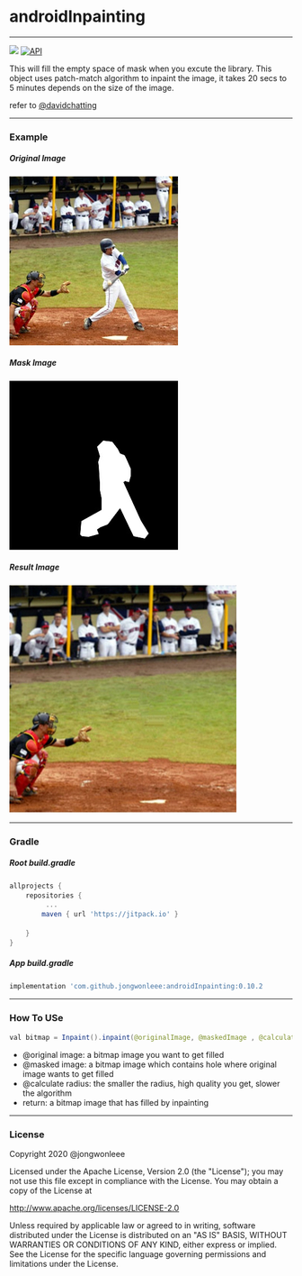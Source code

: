 # androidInpainting
--------------
[![](https://jitpack.io/v/jongwonleee/androidInpainting.svg)](https://jitpack.io/#jongwonleee/androidInpainting) [![API](https://img.shields.io/badge/API-21%2B-brightgreen.svg?style=flat)](https://android-arsenal.com/api?level=21)

This will fill the empty space of mask when you excute the library. This object uses patch-match algorithm to inpaint the image, it takes 20 secs to 5 minutes depends on the size of the image. 

refer to [@davidchatting](https://github.com/davidchatting/PatchMatch)

---
### Example
##### Original Image
![original](/sample/original.jpg)

##### Mask Image
![mask](/sample/mask.jpg)

##### Result Image
![result](/sample/result.jpg)

---
### Gradle
##### Root build.gradle
```gradle
allprojects {
    repositories {
         ...
        maven { url 'https://jitpack.io' }

    }
}
```

##### App build.gradle
```gradle
implementation 'com.github.jongwonleee:androidInpainting:0.10.2
```

---
### How To USe
```java
val bitmap = Inpaint().inpaint(@originalImage, @maskedImage , @calculateRadius)
```
- @original image: a bitmap image you want to get filled
- @masked image: a bitmap image which contains hole where original image wants to get filled
- @calculate radius: the smaller the radius, high quality you get, slower the algorithm
- return: a bitmap image that has filled by inpainting


---
### License
Copyright 2020 @jongwonleee

Licensed under the Apache License, Version 2.0 (the "License"); you may not use this file except in compliance with the License. You may obtain a copy of the License at

http://www.apache.org/licenses/LICENSE-2.0

Unless required by applicable law or agreed to in writing, software distributed under the License is distributed on an "AS IS" BASIS, WITHOUT WARRANTIES OR CONDITIONS OF ANY KIND, either express or implied. See the License for the specific language governing permissions and limitations under the License.
